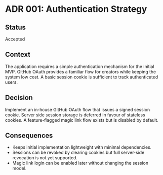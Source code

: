 # ADR 001: Authentication Strategy

## Status

Accepted

## Context

The application requires a simple authentication mechanism for the initial MVP.
GitHub OAuth provides a familiar flow for creators while keeping the system
low cost. A basic session cookie is sufficient to track authenticated users.

## Decision

Implement an in-house GitHub OAuth flow that issues a signed session cookie.
Server side session storage is deferred in favour of stateless cookies. A
feature-flagged magic link flow exists but is disabled by default.

## Consequences

* Keeps initial implementation lightweight with minimal dependencies.
* Sessions can be revoked by clearing cookies but full server-side revocation
  is not yet supported.
* Magic link login can be enabled later without changing the session model.
